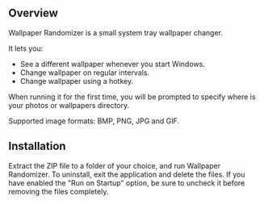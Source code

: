 ## Overview

Wallpaper Randomizer is a small system tray wallpaper changer.

It lets you:

* See a different wallpaper whenever you start Windows.
* Change wallpaper on regular intervals.
* Change wallpaper using a hotkey.

When running it for the first time, you will be prompted to specify where is your photos or wallpapers directory.

Supported image formats: BMP, PNG, JPG and GIF.


## Installation

Extract the ZIP file to a folder of your choice, and run Wallpaper Randomizer.
To uninstall, exit the application and delete the files.
If you have enabled the "Run on Startup" option, be sure to uncheck it before removing the files completely.
